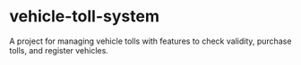 # vehicle-toll-system
A project for managing vehicle tolls with features to check validity, purchase tolls, and register vehicles.
